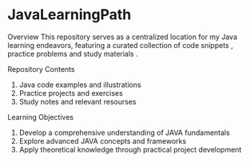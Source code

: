 # JavaLearningPath 
   
Overview
This repository serves as a centralized location for my Java learning endeavors, featuring a curated collection of 
code snippets , practice problems and study materials .

Repository Contents 
1. Java code examples and illustrations
2. Practice projects and exercises
3. Study notes and relevant resourses 

Learning Objectives
1. Develop a comprehensive understanding of JAVA fundamentals
2. Explore advanced JAVA concepts and frameworks
3. Apply theoretical knowledge through practical project development

